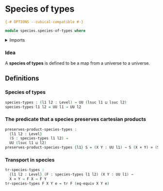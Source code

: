 # Species of types

```agda
{-# OPTIONS --cubical-compatible #-}

module species.species-of-types where
```

<details><summary>Imports</summary>

```agda
open import foundation.cartesian-product-types
open import foundation.equivalences
open import foundation.transport-along-identifications
open import foundation.univalence
open import foundation.universe-levels
```

</details>

### Idea

A **species of types** is defined to be a map from a universe to a universe.

## Definitions

### Species of types

```agda
species-types : (l1 l2 : Level) → UU (lsuc l1 ⊔ lsuc l2)
species-types l1 l2 = UU l1 → UU l2
```

### The predicate that a species preserves cartesian products

```agda
preserves-product-species-types :
  {l1 l2 : Level}
  (S : species-types l1 l2) →
  UU (lsuc l1 ⊔ l2)
preserves-product-species-types {l1} S = (X Y : UU l1) → S (X × Y) ≃ (S X × S Y)
```

### Transport in species

```agda
tr-species-types :
  {l1 l2 : Level} (F : species-types l1 l2) (X Y : UU l1) →
  X ≃ Y → F X → F Y
tr-species-types F X Y e = tr F (eq-equiv X Y e)
```
